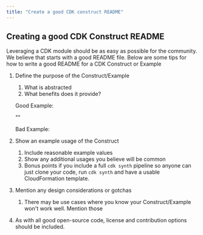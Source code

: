 ```yaml
---
title: "Create a good CDK construct README"
---
```


## Creating a good CDK Construct README

Leveraging a CDK module should be as easy as possible for the community. We believe that starts with a good README file. Below are some tips for how to write a good README for a CDK Construct or Example

1. Define the purpose of the Construct/Example
    1. What is abstracted
    1. What benefits does it provide?
    
    Good Example:
    
    ""
    
    Bad Example:

1. Show an example usage of the Construct
    1. Include reasonable example values
    1. Show any additional usages you believe will be common
    1. Bonus points if you include a full `cdk synth` pipeline so anyone can just clone your code, run `cdk synth` and have a usable CloudFormation template.    

1. Mention any design considerations or gotchas
    1. There may be use cases where you know your Construct/Example won't work well. Mention those
    
1. As with all good open-source code, license and contribution options should be included.
